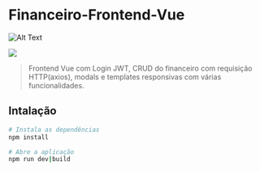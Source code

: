 # Financeiro-Frontend-Vue

![Alt Text](https://media.giphy.com/media/gCMUur2MxuRHc7J7lI/giphy.gif)

![](name-of-giphy.gif)



> Frontend Vue com Login JWT, CRUD do financeiro com requisição HTTP(axios), modals e templates responsivas com várias funcionalidades.

## Intalação

``` bash
# Instala as dependências
npm install

# Abre a aplicação
npm run dev|build
